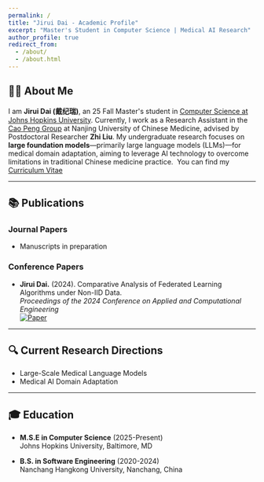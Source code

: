 ```yaml
---
permalink: /
title: "Jirui Dai - Academic Profile"
excerpt: "Master's Student in Computer Science | Medical AI Research"
author_profile: true
redirect_from: 
  - /about/
  - /about.html
---
```

## 👨‍🔬 About Me

I am **Jirui Dai (戴纪瑞)**, an 25 Fall Master's student in [Computer Science at Johns Hopkins University](https://www.cs.jhu.edu/). Currently, I work as a Research Assistant in the [Cao Peng Group](https://yxy.njucm.edu.cn/2022/1026/c5740a108197/page.htm) at Nanjing University of Chinese Medicine, advised by Postdoctoral Researcher **Zhi Liu**. My undergraduate research focuses on **large foundation models**—primarily large language models (LLMs)—for medical domain adaptation, aiming to leverage AI technology to overcome limitations in traditional Chinese medicine practice.  You can find my [Curriculum Vitae](assets/CV-Jirui_DAI.pdf)  

---
## 📚 Publications

### Journal Papers
* Manuscripts in preparation

### Conference Papers
* **Jirui Dai.** (2024). Comparative Analysis of Federated Learning Algorithms under Non-IID Data.  
  *Proceedings of the 2024 Conference on Applied and Computational Engineering*  
  [![Paper](https://img.shields.io/badge/PDF-Paper-9cf?style=flat-square)](https://www.researchgate.net/publication/382753798_Comparative_analysis_of_federated_learning_algorithms_under_non-IID_data) 

---
## 🔍 Current Research Directions
* Large-Scale Medical Language Models
* Medical AI Domain Adaptation

---
## 🎓 Education
* **M.S.E in Computer Science** (2025-Present)  
  Johns Hopkins University, Baltimore, MD  

* **B.S. in Software Engineering** (2020-2024)  
  Nanchang Hangkong University, Nanchang, China
